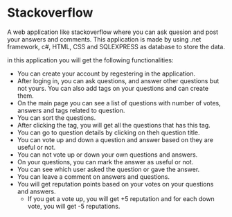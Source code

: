 # Stackoverflow

A web application like stackoverflow where you can ask quesion and post your answers and comments. 
This application is made by using .net framework, c#, HTML, CSS and SQLEXPRESS as database to store the data.

in this application you will get the following functionalities:
- You can create your account by regestering in the application.
- After loging in, you can ask questions, and answer other questions but not yours. You can also add tags on your questions and can create them.
- On the main page you can see a list of questions with number of votes, answers and tags related to question.
- You can sort the questions. 
- After clicking the tag, you will get all the questions that has this tag.
- You can go to question details by clicking on theh question title.
- You can vote up and down a question and answer based on they are useful or not.
- You can not vote up or down your own questions and answers.
- On your questions, you can mark the answer as useful or not.
- You can see which user asked the question or gave the answer.
- You can leave a comment on answers and questions.
- You will get reputation points based on your votes on your questions and answers.
    - If you get a vote up, you will get +5 reputation and for each down vote, you will get -5 reputations.
